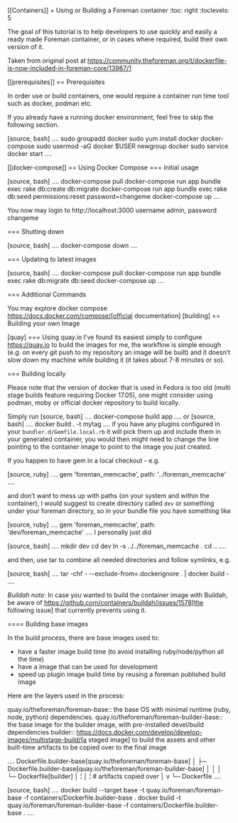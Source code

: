[[Containers]]
= Using or Building a Foreman container
:toc: right
:toclevels: 5

The goal of this tutorial is to help developers to use quickly and easily a ready made Foreman container, or in cases where required, build their own version of it. 

Taken from original post at https://community.theforeman.org/t/dockerfile-is-now-included-in-foreman-core/13987/1

[[prerequisites]]
== Prerequisites

In order use or build containers, one would require a container run time tool such as docker, podman etc.

If you already have a running docker environment, feel free to skip the following section.

[source, bash]
....
sudo groupadd docker
sudo yum install docker docker-compose
sudo usermod -aG docker $USER
newgroup docker
sudo service docker start
....

[[docker-compose]]
== Using Docker Compose
=== Initial usage

[source, bash]
....
docker-compose pull
docker-compose run app bundle exec rake db:create db:migrate
docker-compose run app bundle exec rake db:seed permissions:reset password=changeme 
docker-compose up
....

You now may login to http://localhost:3000
username admin, password changeme

=== Shutting down

[source, bash]
....
docker-compose down
....


=== Updating to latest images

[source, bash]
....
docker-compose pull
docker-compose run app bundle exec rake db:migrate db:seed
docker-compose up
....

=== Additional Commands

You may explore docker compose https://docs.docker.com/compose/[official documentation]
[building]
== Building your own Image

[quay]
=== Using quay.io
I’ve found its easiest simply to configure https://quay.io to build the images for me, the workflow is simple enough (e.g. on every git push to my repository an image will be built) and it doesn’t slow down my machine while building it (it takes about 7-8 minutes or so).

=== Building locally

Please note that the version of docker that is used in Fedora is too old (multi stage builds feature requiring Docker 17.05), one might consider using podman, moby or official docker repository to build locally.

Simply run
[source, bash]
....
docker-compose build app
....
or
[source, bash]
....
docker build . -t mytag
....
if you have any plugins configured in your `bundler.d/Gemfile.local.rb` it will pick them up and include them in your generated container, you would then might need to change the line pointing to the container image to point to the image you just created.

If you happen to have gem in a local checkout - e.g.

[source, ruby]
....
gem 'foreman_memcache', path: '../foreman_memcache'
....

and don’t want to mess up with paths (on your system and within the container), I would suggest to create directory called `dev` or something under your foreman directory, so in your bundle file you have something like

[source, ruby]
....
gem 'foreman_memcache', path: 'dev/foreman_memcache'
....
I personally just did

[source, bash]
....
mkdir dev
cd dev
ln -s ../../foreman_memcache .
cd ..
....

and then, use tar to combine all needed directories and follow symlinks, e.g.

[source, bash]
....
tar -chf - --exclude-from=.dockerignore . | docker build -
....

*Buildah note*: In case you wanted to build the container image with Buildah, be aware of https://github.com/containers/buildah/issues/1578[the following issue] that currently prevents using it.

==== Building base images

In the build process, there are base images used to:

* have a faster image build time (to avoid installing ruby/node/python all the time)
* have a image that can be used for development
* speed up plugin image build time by reusing a foreman published build image

Here are the layers used in the process:

quay.io/theforeman/foreman-base::
    the base OS with minimal runtime (ruby, node, python) dependencies.
quay.io/theforeman/foreman-builder-base::
    the base image for the builder image, with pre-installed devel/build dependencies
builder::
    https://docs.docker.com/develop/develop-images/multistage-build/[a staged image]
    to build the assets and other built-time artifacts to be copied over to the final image


....
Dockerfile.builder-base[quay.io/theforeman/foreman-base]
│
├─ Dockerfile.builder-base[quay.io/theforeman/foreman-builder-base]
│  │
│  └─ Dockerfile[builder]
│     ¦
│     ¦ # artifacts copied over
│     v
└─ Dockerfile
....

[source, bash]
....
docker build --target base -t quay.io/foreman/foreman-base -f containers/Dockerfile.builder-base .
docker build -t quay.io/foreman/foreman-builder-base -f containers/Dockerfile.builder-base .
....